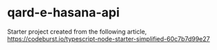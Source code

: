 # qard-e-hasana-api
Starter project created from the following article,
https://codeburst.io/typescript-node-starter-simplified-60c7b7d99e27
